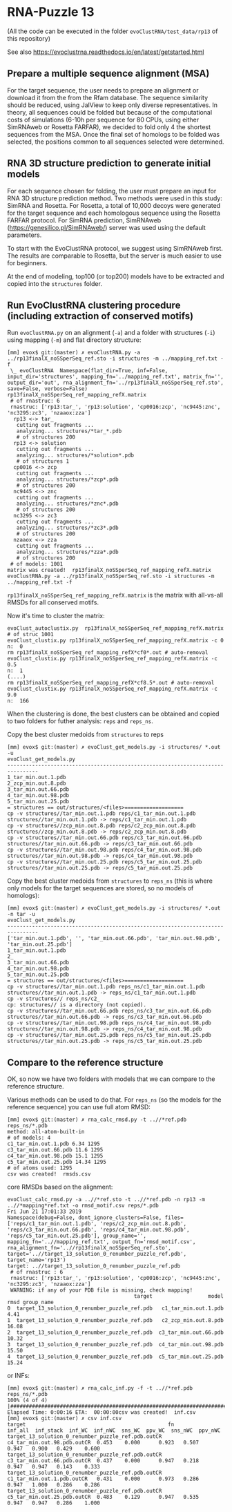 # RNA-Puzzle 13
(All the code can be executed in the folder `evoClustRNA/test_data/rp13` of this repository)

See also https://evoclustrna.readthedocs.io/en/latest/getstarted.html

## Prepare a multiple sequence alignment (MSA)

For the target sequence, the user needs to prepare an alignment or download it from the from the Rfam database. 
The sequence similarity should be reduced, using JalView to keep only diverse representatives.  In theory, all sequences could be folded but because of the computational costs of simulations (6-10h per sequence for 80 CPUs, using either SimRNAweb or Rosetta FARFAR), we decided to fold only 4 the shortest sequences from the MSA. Once the final set of homologs to be folded was selected, the positions common to all sequences selected were determined.

## RNA 3D structure prediction to generate initial models

For each sequence chosen for folding, the user must prepare an input for RNA 3D structure prediction method. Two methods were used in this study: SimRNA and Rosetta. For Rosetta, a total of 10,000 decoys were generated for the target sequence and each homologous sequence using the Rosetta FARFAR protocol. For SimRNA prediction, SimRNAweb (https://genesilico.pl/SimRNAweb/) server was used  using the default parameters. 

To start with the EvoClustRNA protocol, we suggest using SimRNAweb first. The results are comparable to Rosetta, but the server is much easier to use for beginners.

At the end of modeling, top100 (or top200) models have to be extracted and copied into the `structures` folder.

## Run EvoClustRNA clustering procedure (including extraction of conserved motifs)
Run `evoClustRNA.py` on an alignment (`-a`) and a folder with structures (`-i`) using mapping (`-m`) and flat directory structure:
    
    [mm] evox$ git:(master) ✗ evoClustRNA.py -a ../rp13finalX_noSSperSeq_ref.sto -i structures -m ../mapping_ref.txt -f
     \_ evoClustRNA  Namespace(flat_dir=True, inf=False, input_dir='structures', mapping_fn='../mapping_ref.txt', matrix_fn='', output_dir='out', rna_alignment_fn='../rp13finalX_noSSperSeq_ref.sto', save=False, verbose=False)
    rp13finalX_noSSperSeq_ref_mapping_refX.matrix
     # of rnastruc: 6
     rnastruc: ['rp13:tar_', 'rp13:solution', 'cp0016:zcp', 'nc9445:znc', 'nc3295:zc3', 'nzaaox:zza']
      rp13 <-> tar_
       cutting out fragments ...
       analyzing... structures/*tar_*.pdb
       # of structures 200
      rp13 <-> solution
       cutting out fragments ...
       analyzing... structures/*solution*.pdb
       # of structures 1
      cp0016 <-> zcp
       cutting out fragments ...
       analyzing... structures/*zcp*.pdb
       # of structures 200
      nc9445 <-> znc
       cutting out fragments ...
       analyzing... structures/*znc*.pdb
       # of structures 200
      nc3295 <-> zc3
       cutting out fragments ...
       analyzing... structures/*zc3*.pdb
       # of structures 200
      nzaaox <-> zza
       cutting out fragments ...
       analyzing... structures/*zza*.pdb
       # of structures 200
     # of models: 1001
    matrix was created!  rp13finalX_noSSperSeq_ref_mapping_refX.matrix
    evoClustRNA.py -a ../rp13finalX_noSSperSeq_ref.sto -i structures -m ../mapping_ref.txt -f

`rp13finalX_noSSperSeq_ref_mapping_refX.matrix` is the matrix with all-vs-all RMSDs for all conserved motifs.

Now it's time to cluster the matrix:

    evoClust_autoclustix.py  rp13finalX_noSSperSeq_ref_mapping_refX.matrix
    # of struc 1001
    evoClust_clustix.py rp13finalX_noSSperSeq_ref_mapping_refX.matrix -c 0
    n:  0
    rm rp13finalX_noSSperSeq_ref_mapping_refX*cf0*.out # auto-removal
    evoClust_clustix.py rp13finalX_noSSperSeq_ref_mapping_refX.matrix -c 0.5
    n:  1
    (....)
    rm rp13finalX_noSSperSeq_ref_mapping_refX*cf8.5*.out # auto-removal
    evoClust_clustix.py rp13finalX_noSSperSeq_ref_mapping_refX.matrix -c 9.0
    n:  166

When the clustering is done, the best clusters can be obtained and copied to two folders for futher analysis: `reps` and `reps_ns`.

Copy the best cluster medoids from `structures` to reps

    [mm] evox$ git:(master) ✗ evoClust_get_models.py -i structures/ *.out -u
    evoClust_get_models.py
    --------------------------------------------------------------------------------
    1_tar_min.out.1.pdb
    2_zcp_min.out.8.pdb
    3_tar_min.out.66.pdb
    4_tar_min.out.98.pdb
    5_tar_min.out.25.pdb
    = structures == out/structures/<files>===================
    cp -v structures//tar_min.out.1.pdb reps/c1_tar_min.out.1.pdb
    structures//tar_min.out.1.pdb -> reps/c1_tar_min.out.1.pdb
    cp -v structures//zcp_min.out.8.pdb reps/c2_zcp_min.out.8.pdb
    structures//zcp_min.out.8.pdb -> reps/c2_zcp_min.out.8.pdb
    cp -v structures//tar_min.out.66.pdb reps/c3_tar_min.out.66.pdb
    structures//tar_min.out.66.pdb -> reps/c3_tar_min.out.66.pdb
    cp -v structures//tar_min.out.98.pdb reps/c4_tar_min.out.98.pdb
    structures//tar_min.out.98.pdb -> reps/c4_tar_min.out.98.pdb
    cp -v structures//tar_min.out.25.pdb reps/c5_tar_min.out.25.pdb
    structures//tar_min.out.25.pdb -> reps/c5_tar_min.out.25.pdb

Copy the best cluster medoids from `structures` to `reps_ns` (this is where only models for the target sequences are stored, so no models of homologs):

    [mm] evox$ git:(master) ✗ evoClust_get_models.py -i structures/ *.out -n tar -u
    evoClust_get_models.py
    --------------------------------------------------------------------------------
    ['tar_min.out.1.pdb', '', 'tar_min.out.66.pdb', 'tar_min.out.98.pdb', 'tar_min.out.25.pdb']
    1_tar_min.out.1.pdb
    2_
    3_tar_min.out.66.pdb
    4_tar_min.out.98.pdb
    5_tar_min.out.25.pdb
    = structures == out/structures/<files>===================
    cp -v structures//tar_min.out.1.pdb reps_ns/c1_tar_min.out.1.pdb
    structures//tar_min.out.1.pdb -> reps_ns/c1_tar_min.out.1.pdb
    cp -v structures// reps_ns/c2_
    cp: structures// is a directory (not copied).
    cp -v structures//tar_min.out.66.pdb reps_ns/c3_tar_min.out.66.pdb
    structures//tar_min.out.66.pdb -> reps_ns/c3_tar_min.out.66.pdb
    cp -v structures//tar_min.out.98.pdb reps_ns/c4_tar_min.out.98.pdb
    structures//tar_min.out.98.pdb -> reps_ns/c4_tar_min.out.98.pdb
    cp -v structures//tar_min.out.25.pdb reps_ns/c5_tar_min.out.25.pdb
    structures//tar_min.out.25.pdb -> reps_ns/c5_tar_min.out.25.pdb

## Compare to the reference structure

OK, so now we have two folders with models that we can compare to the reference structure.

Various methods can be used to do that. For `reps_ns` (so the models for the reference sequence) you can use full atom RMSD:

    [mm] evox$ git:(master) ✗ rna_calc_rmsd.py -t ..//*ref.pdb reps_ns/*.pdb
    method: all-atom-built-in
    # of models: 4
    c1_tar_min.out.1.pdb 6.34 1295
    c3_tar_min.out.66.pdb 11.6 1295
    c4_tar_min.out.98.pdb 15.1 1295
    c5_tar_min.out.25.pdb 14.34 1295
    # of atoms used: 1295
    csv was created!  rmsds.csv

core RMSDs based on the alignment:

    evoClust_calc_rmsd.py -a ..//*ref.sto -t ..//*ref.pdb -n rp13 -m ..//*mapping*ref.txt -o rmsd_motif.csv reps/*.pdb
    Fri Jun 21 17:01:33 2019
    Namespace(debug=False, dont_ignore_clusters=False, files=['reps/c1_tar_min.out.1.pdb', 'reps/c2_zcp_min.out.8.pdb', 'reps/c3_tar_min.out.66.pdb', 'reps/c4_tar_min.out.98.pdb', 'reps/c5_tar_min.out.25.pdb'], group_name='', mapping_fn='..//mapping_ref.txt', output_fn='rmsd_motif.csv', rna_alignment_fn='..//rp13finalX_noSSperSeq_ref.sto', target='..//target_13_solution_0_renumber_puzzle_ref.pdb', target_name='rp13')
    target: ..//target_13_solution_0_renumber_puzzle_ref.pdb
     # of rnastruc : 6
     rnastruc: ['rp13:tar_', 'rp13:solution', 'cp0016:zcp', 'nc9445:znc', 'nc3295:zc3', 'nzaaox:zza']
     WARNING: if any of your PDB file is missing, check mapping!
                                             target                  model   rmsd group_name
    0  target_13_solution_0_renumber_puzzle_ref.pdb   c1_tar_min.out.1.pdb   4.41
    1  target_13_solution_0_renumber_puzzle_ref.pdb   c2_zcp_min.out.8.pdb  16.08
    2  target_13_solution_0_renumber_puzzle_ref.pdb  c3_tar_min.out.66.pdb  10.32
    3  target_13_solution_0_renumber_puzzle_ref.pdb  c4_tar_min.out.98.pdb  15.50
    4  target_13_solution_0_renumber_puzzle_ref.pdb  c5_tar_min.out.25.pdb  15.24

or INFs:

    [mm] evox$ git:(master) ✗ rna_calc_inf.py -f -t ..//*ref.pdb reps_ns/*.pdb
    100% (4 of 4) |###########################################################################################################################################################################| Elapsed Time: 0:00:16 ETA:  00:00:00csv was created!  inf.csv
    [mm] evox$ git:(master) ✗ csv inf.csv
    target                                              fn                           inf_all  inf_stack  inf_WC  inf_nWC  sns_WC  ppv_WC  sns_nWC  ppv_nWC
    target_13_solution_0_renumber_puzzle_ref.pdb.outCR  c4_tar_min.out.98.pdb.outCR  0.453    0.000      0.923   0.507    0.947   0.900   0.429    0.600
    target_13_solution_0_renumber_puzzle_ref.pdb.outCR  c3_tar_min.out.66.pdb.outCR  0.437    0.000      0.947   0.218    0.947   0.947   0.143    0.333
    target_13_solution_0_renumber_puzzle_ref.pdb.outCR  c1_tar_min.out.1.pdb.outCR   0.431    0.000      0.973   0.286    0.947   1.000   0.286    0.286
    target_13_solution_0_renumber_puzzle_ref.pdb.outCR  c5_tar_min.out.25.pdb.outCR  0.483    0.129      0.947   0.535    0.947   0.947   0.286    1.000

